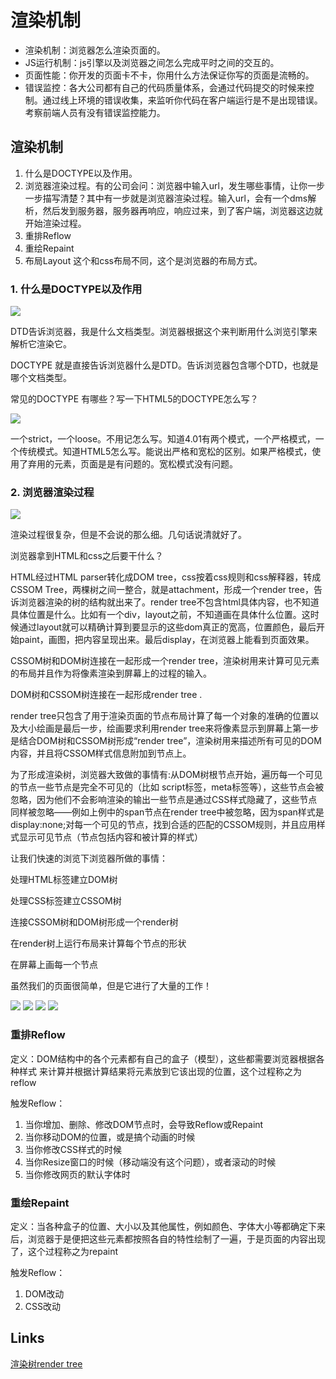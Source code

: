 # 渲染机制

* 渲染机制：浏览器怎么渲染页面的。
* JS运行机制：js引擎以及浏览器之间怎么完成平时之间的交互的。
* 页面性能：你开发的页面卡不卡，你用什么方法保证你写的页面是流畅的。
* 错误监控：各大公司都有自己的代码质量体系，会通过代码提交的时候来控制。通过线上环境的错误收集，来监听你代码在客户端运行是不是出现错误。考察前端人员有没有错误监控能力。

## 渲染机制
1. 什么是DOCTYPE以及作用。
2. 浏览器渲染过程。有的公司会问：浏览器中输入url，发生哪些事情，让你一步一步描写清楚？其中有一步就是浏览器渲染过程。输入url，会有一个dms解析，然后发到服务器，服务器再响应，响应过来，到了客户端，浏览器这边就开始渲染过程。
3. 重排Reflow
4. 重绘Repaint
5. 布局Layout 这个和css布局不同，这个是浏览器的布局方式。

### 1. 什么是DOCTYPE以及作用
<img src="../screenshots/面试-渲染机制-渲染机制类1.png"/>

DTD告诉浏览器，我是什么文档类型。浏览器根据这个来判断用什么浏览引擎来解析它渲染它。

DOCTYPE 就是直接告诉浏览器什么是DTD。告诉浏览器包含哪个DTD，也就是哪个文档类型。

常见的DOCTYPE 有哪些？写一下HTML5的DOCTYPE怎么写？

<img src="../screenshots/面试-渲染机制-渲染机制类2.png"/>

一个strict，一个loose。不用记怎么写。知道4.01有两个模式，一个严格模式，一个传统模式。知道HTML5怎么写。能说出严格和宽松的区别。如果严格模式，使用了弃用的元素，页面是是有问题的。宽松模式没有问题。

### 2. 浏览器渲染过程
<img src="../screenshots/面试-渲染机制-浏览器渲染过程1.png"/>

渲染过程很复杂，但是不会说的那么细。几句话说清就好了。

浏览器拿到HTML和css之后要干什么？

HTML经过HTML parser转化成DOM tree，css按着css规则和css解释器，转成CSSOM Tree，两棵树之间一整合，就是attachment，形成一个render tree，告诉浏览器渲染的树的结构就出来了。render tree不包含html具体内容，也不知道具体位置是什么。比如有一个div，layout之前，不知道画在具体什么位置。这时候通过layout就可以精确计算到要显示的这些dom真正的宽高，位置颜色，最后开始paint，画图，把内容呈现出来。最后display，在浏览器上能看到页面效果。

CSSOM树和DOM树连接在一起形成一个render tree，渲染树用来计算可见元素的布局并且作为将像素渲染到屏幕上的过程的输入。

DOM树和CSSOM树连接在一起形成render tree .

render tree只包含了用于渲染页面的节点布局计算了每一个对象的准确的位置以及大小绘画是最后一步，绘画要求利用render tree来将像素显示到屏幕上第一步是结合DOM树和CSSOM树形成“render tree”，渲染树用来描述所有可见的DOM内容，并且将CSSOM样式信息附加到节点上。

为了形成渲染树，浏览器大致做的事情有:从DOM树根节点开始，遍历每一个可见的节点一些节点是完全不可见的（比如 script标签，meta标签等），这些节点会被忽略，因为他们不会影响渲染的输出一些节点是通过CSS样式隐藏了，这些节点同样被忽略——例如上例中的span节点在render tree中被忽略，因为span样式是display:none;对每一个可见的节点，找到合适的匹配的CSSOM规则，并且应用样式显示可见节点（节点包括内容和被计算的样式）

让我们快速的浏览下浏览器所做的事情：

处理HTML标签建立DOM树

处理CSS标签建立CSSOM树

连接CSSOM树和DOM树形成一个render树

在render树上运行布局来计算每个节点的形状

在屏幕上画每一个节点

虽然我们的页面很简单，但是它进行了大量的工作！

<img src="../screenshots/面试-渲染机制-浏览器渲染过程2.png"/>
<img src="../screenshots/面试-渲染机制-浏览器渲染过程3.png"/>
<img src="../screenshots/面试-渲染机制-浏览器渲染过程4.png"/>
<img src="../screenshots/面试-渲染机制-浏览器渲染过程5.png"/>

### 重排Reflow

定义：DOM结构中的各个元素都有自己的盒子（模型），这些都需要浏览器根据各种样式
来计算并根据计算结果将元素放到它该出现的位置，这个过程称之为reflow

触发Reflow：
1. 当你增加、删除、修改DOM节点时，会导致Reflow或Repaint
2. 当你移动DOM的位置，或是搞个动画的时候
3. 当你修改CSS样式的时候
4. 当你Resize窗口的时候（移动端没有这个问题），或者滚动的时候
5. 当你修改网页的默认字体时

### 重绘Repaint

定义：当各种盒子的位置、大小以及其他属性，例如颜色、字体大小等都确定下来后，浏览器于是便把这些元素都按照各自的特性绘制了一遍，于是页面的内容出现了，这个过程称之为repaint

触发Reflow：
1. DOM改动
2. CSS改动

## Links
[渲染树render tree](https://www.cnblogs.com/RachelChen/p/5456182.html)